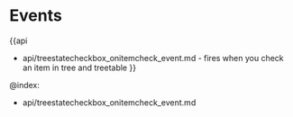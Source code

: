 
Events
=======

{{api
- api/treestatecheckbox_onitemcheck_event.md - fires when you check an item in tree and treetable
}}

@index:
- api/treestatecheckbox_onitemcheck_event.md


